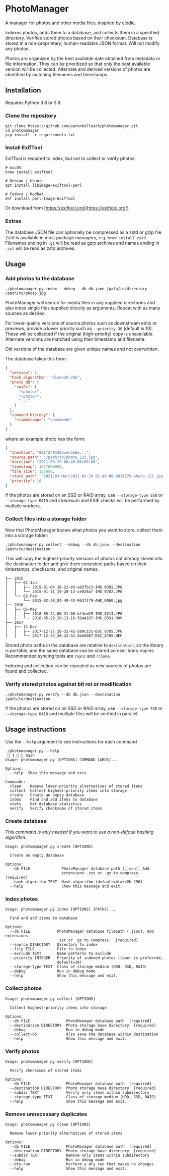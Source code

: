 # PhotoManager

A manager for photos and other media files,
inspired by [elodie](https://github.com/jmathai/elodie).

Indexes photos, adds them to a database, and 
collects them in a specified directory.
Verifies stored photos based on their checksum.
Database is stored in a non-proprietary, human-readable JSON format.
Will not modify any photos.

Photos are organized by the best available date
obtained from metadata or file information.
They can be prioritized so that only the best available version
will be collected. Alternate and derived versions of photos
are identified by matching filenames and timestamps.

## Installation
Requires Python 3.8 or 3.9.
### Clone the repository
```shell
git clone https://github.com/aaronkollasch/photomanager.git
cd photomanager
pip install -r requirements.txt
```

### Install ExifTool
ExifTool is required to index, 
but not to collect or verify photos.
```shell
# macOS
brew install exiftool

# Debian / Ubuntu
apt install libimage-exiftool-perl

# Fedora / Redhat
dnf install perl-Image-ExifTool
```
Or download from [https://exiftool.org](https://exiftool.org/)

### Extras
The database JSON file can optionally be compressed as a zstd
or gzip file. 
Zstd is available in most package managers, e.g. `brew install zstd`.
Filenames ending in `.gz` will be read as gzip archives and
names ending in `.zst` will be read as zstd archives.

## Usage
### Add photos to the database
```shell
./photomanager.py index --debug --db db.json /path/to/directory /path/to/photo.jpg
```
PhotoManager will search for media files in any supplied directories
and also index single files supplied directly as arguments.
Repeat with as many sources as desired.

For lower-quality versions of source photos such as downstream edits
or previews, provide a lower priority such as `--priority 30`
(default is 10). These will be collected if the original (high-priority)
copy is unavailable. Alternate versions are matched using their
timestamp and filename.

Old versions of the database are given unique names and not overwritten.

The database takes this form:
```json
{
  "version": 1,
  "hash_algorithm": "blake2b-256",
  "photo_db": {
    "<uid>": [
      "<photo>",
      "<photo>",
      "..."
    ]
  },
  "command_history": {
    "<timestamp>": "<command>"
  }
}
```
where an example photo has the form:
```json
{
  "checksum": "881f279108bcec5b6e...",
  "source_path": "/path/to/photo_123.jpg",
  "datetime": "2021:03:29 06:40:00+00:00",
  "timestamp": 1617000000,
  "file_size": 123456,
  "store_path": "2021/03-Mar/2021-03-29_02-40-00-881f279-photo_123.jpg",
  "priority": 10
}
```

If the photos are stored on an SSD or RAID array, use
`--storage-type SSD` or `--storage-type RAID` and
checksum and EXIF checks will be performed by multiple workers.

### Collect files into a storage folder
Now that PhotoManager knows what photos you want to store,
collect them into a storage folder:
```shell
./photomanager.py collect --debug --db db.json --destination /path/to/destination
```
This will copy the highest-priority versions of photos
not already stored into the destination folder and
give them consistent paths based on their
timestamps, checksums, and original names.

```
├── 2015
│   ├── 01-Jan
│   │   ├── 2015-01-04_10-22-03-a927bc3-IMG_0392.JPG
│   │   └── 2015-01-31_19-20-13-ce028af-IMG_0782.JPG
│   └── 02-Feb
│       └── 2015-02-30_02-40-43-9637179-AWK_0060.jpg
├── 2016
│   ├── 05-May
│   │   ├── 2018-05-24_00-31-08-bf3ed29-IMG_8213.JPG
│   │   └── 2018-05-29_20-13-16-39a4187-IMG_8591.MOV
├── 2017
│   ├── 12-Dec
│   │   ├── 2017-12-25_20-32-41-589c151-DSC_8705.JPG
│   │   └── 2017-12-25_20-32-41-4bb6987-DSC_8705.NEF
```

Stored photo paths in the database are relative to `destination`,
so the library is portable, and the same database can be shared across
library copies. Recommended syncing tools are `rsync` and `rclone`.

Indexing and collection can be repeated
as new sources of photos are found and collected.

### Verify stored photos against bit rot or modification
```shell
./photomanager.py verify --db db.json --destination /path/to/destination
```
If the photos are stored on an SSD or RAID array,
use `--storage-type SSD` or `--storage-type RAID` and
multiple files will be verified in parallel.

## Usage instructions
Use the `--help` argument to see instructions for each command
```shell
./photomanager.py --help                                                                                                                                            1   main 
Usage: photomanager.py [OPTIONS] COMMAND [ARGS]...

Options:
  --help  Show this message and exit.

Commands:
  clean    Remove lower-priority alternatives of stored items
  collect  Collect highest-priority items into storage
  create   Create an empty database
  index    Find and add items to database
  stats    Get database statistics
  verify   Verify checksums of stored items
```
### Create database
_This command is only needed if you want to use a
non-default hashing algorithm._
```
Usage: photomanager.py create [OPTIONS]

  Create an empty database

Options:
  --db FILE              PhotoManager database path (.json). Add
                         extensions .zst or .gz to compress.  [required]
  --hash-algorithm TEXT  Hash algorithm (default=blake2b-256)
  --help                 Show this message and exit.
```
### Index photos
```
Usage: photomanager.py index [OPTIONS] [PATHS]...

  Find and add items to database

Options:
  --db FILE            PhotoManager database filepath (.json). Add extensions
                       .zst or .gz to compress.  [required]
  --source DIRECTORY   Directory to index
  --file FILE          File to index
  --exclude TEXT       Name patterns to exclude
  --priority INTEGER   Priority of indexed photos (lower is preferred,
                       default=10)
  --storage-type TEXT  Class of storage medium (HDD, SSD, RAID)
  --debug              Run in debug mode
  --help               Show this message and exit.
```

### Collect photos
```
Usage: photomanager.py collect [OPTIONS]

  Collect highest-priority items into storage

Options:
  --db FILE                PhotoManager database path  [required]
  --destination DIRECTORY  Photo storage base directory  [required]
  --debug                  Run in debug mode
  --collect-db             Also save the database within destination
  --help                   Show this message and exit.
```

### Verify photos
```
Usage: photomanager.py verify [OPTIONS]

  Verify checksums of stored items

Options:
  --db FILE                PhotoManager database path  [required]
  --destination DIRECTORY  Photo storage base directory  [required]
  --subdir TEXT            Verify only items within subdirectory
  --storage-type TEXT      Class of storage medium (HDD, SSD, RAID)
  --help                   Show this message and exit.
```

### Remove unnecessary duplicates
```
Usage: photomanager.py clean [OPTIONS]

  Remove lower-priority alternatives of stored items

Options:
  --db FILE                PhotoManager database path  [required]
  --destination DIRECTORY  Photo storage base directory  [required]
  --subdir TEXT            Remove only items within subdirectory
  --debug                  Run in debug mode
  --dry-run                Perform a dry run that makes no changes
  --help                   Show this message and exit.
```
